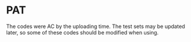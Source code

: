 # PAT

The codes were AC by the uploading time. The test sets may be updated later, so some of these codes should be modified when using.
